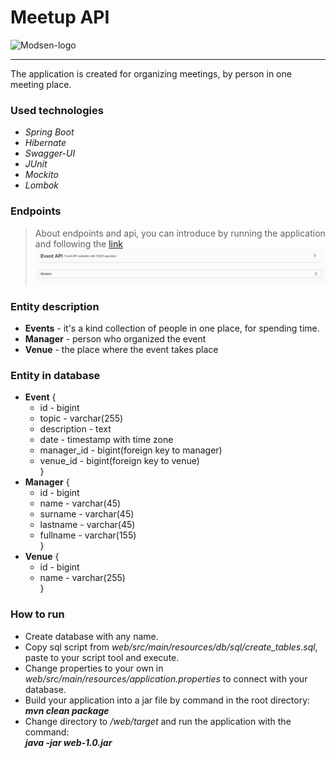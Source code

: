 # Meetup API
![Modsen-logo](https://www.modsen-software.com/images/custom-head/custom-head-home.png)

---

The application is created for organizing meetings, by person in one meeting place.

### Used technologies
* *Spring Boot*
* *Hibernate*
* *Swagger-UI*
* *JUnit*
* *Mockito*
* *Lombok*

### Endpoints
> About endpoints and api, you can introduce by running the application and following the [link](http://localhost:8080/swagger-ui/ )
> ![Swagger-UI](https://github.com/IDM-MDI/MeetupAPI/blob/master/media/swagger-ui.png)

### Entity description
* **Events** - it's a kind collection of people in one place, for spending time.
* **Manager** - person who organized the event
* **Venue** - the place where the event takes place

### Entity in database
* **Event** {
  * id - bigint
  * topic - varchar(255)
  * description - text
  * date - timestamp with time zone
  * manager_id - bigint(foreign key to manager)
  * venue_id - bigint(foreign key to venue) <br/>
}
* **Manager** {
  * id - bigint
  * name - varchar(45)
  * surname - varchar(45)
  * lastname - varchar(45)
  * fullname - varchar(155) <br/>
  }
* **Venue** {
  * id - bigint
  * name - varchar(255) <br/>
  }

### How to run
* Create database with any name.
* Copy sql script from *web/src/main/resources/db/sql/create_tables.sql*, paste to your script tool and execute.
* Change properties to your own in *web/src/main/resources/application.properties* to connect with your database.
* Build your application into a jar file by command in the root directory: </br>
  ***mvn clean package***
* Change directory to */web/target* and run the application with the command: </br>
  ***java -jar web-1.0.jar***

